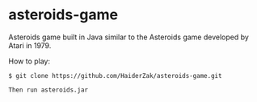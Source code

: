 # asteroids-game
 Asteroids game built in Java similar to the Asteroids game developed by Atari in 1979.

How to play:

```
$ git clone https://github.com/HaiderZak/asteroids-game.git

Then run asteroids.jar
```
